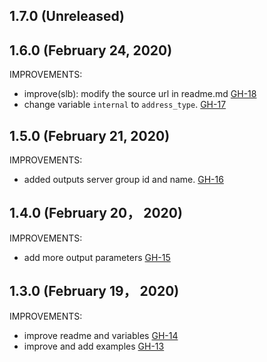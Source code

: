 ## 1.7.0 (Unreleased)
## 1.6.0 (February 24, 2020)

IMPROVEMENTS:

- improve(slb): modify the source url in readme.md [GH-18](https://github.com/terraform-alicloud-modules/terraform-alicloud-slb/pull/18)
- change variable `internal` to `address_type`. [GH-17](https://github.com/terraform-alicloud-modules/terraform-alicloud-slb/pull/17)


## 1.5.0 (February 21, 2020)

IMPROVEMENTS:

- added outputs server group id and name. [GH-16](https://github.com/terraform-alicloud-modules/terraform-alicloud-slb/pull/16)

## 1.4.0 (February 20， 2020)

IMPROVEMENTS:

- add more output parameters [GH-15](https://github.com/terraform-alicloud-modules/terraform-alicloud-slb/pull/15)

## 1.3.0 (February 19， 2020)

IMPROVEMENTS:

- improve readme and variables [GH-14](https://github.com/terraform-alicloud-modules/terraform-alicloud-slb/pull/14)
- improve and add examples [GH-13](https://github.com/terraform-alicloud-modules/terraform-alicloud-slb/pull/13)
